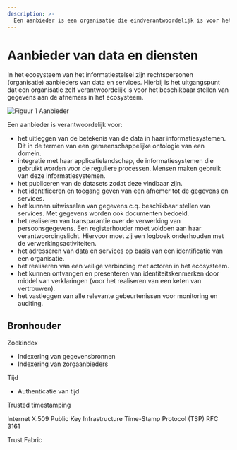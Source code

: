 ```yaml
---
description: >-
  Een aanbieder is een organisatie die eindverantwoordelijk is voor het publiceren en toegankelijk maken van gegevens en diensten aan afnemers.
---
```


# Aanbieder van data en diensten
In het ecosysteem van het informatiestelsel zijn rechtspersonen (organisatie) aanbieders van data en services. Hierbij is het uitgangspunt dat een organisatie zelf verantwoordelijk is voor het beschikbaar stellen van gegevens aan de afnemers in het ecosysteem.




![Figuur 1 Aanbieder](../../../.gitbook/assets/act-servic-onto.svg)



Een aanbieder is verantwoordelijk voor:

- het uitleggen van de betekenis van de data in haar informatiesystemen. Dit in de termen van een gemeenschappelijke ontologie van een domein.
- integratie met haar applicatielandschap, de informatiesystemen die gebruikt worden voor de reguliere processen. Mensen maken gebruik van deze informatiesystemen.
- het publiceren van de datasets zodat deze vindbaar zijn.
- het identificeren en toegang geven van een afnemer tot de gegevens en services.
- het kunnen uitwisselen van gegevens c.q. beschikbaar stellen van services. Met gegevens worden ook documenten bedoeld.
- het realiseren van transparantie over de verwerking van persoonsgegevens. Een registerhouder moet voldoen aan haar verantwoordingslicht. Hiervoor moet zij een logboek onderhouden met de verwerkingsactiviteiten.
- het adresseren van data en services op basis van een identificatie van een organisatie.
- het realiseren van een veilige verbinding met actoren in het ecosysteem.
- het kunnen ontvangen en presenteren van identiteitskenmerken door middel van verklaringen (voor het realiseren van een keten van vertrouwen).
- het vastleggen van alle relevante gebeurtenissen voor monitoring en auditing.



## Bronhouder




Zoekindex
- Indexering van gegevensbronnen
- Indexering van zorgaanbieders



Tijd
- Authenticatie van tijd


Trusted timestamping

Internet X.509 Public Key Infrastructure Time-Stamp Protocol (TSP)
RFC 3161


Trust Fabric

